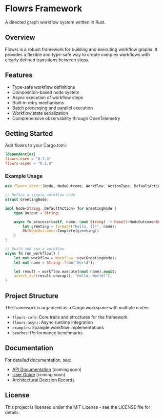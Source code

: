 # Flowrs Framework

A directed graph workflow system written in Rust.

## Overview

Flowrs is a robust framework for building and executing workflow graphs. It provides a flexible and type-safe way to create complex workflows with clearly defined transitions between steps.

## Features

- Type-safe workflow definitions
- Composition-based node system
- Async execution of workflow steps
- Built-in retry mechanisms
- Batch processing and parallel execution
- Workflow state serialization
- Comprehensive observability through OpenTelemetry

## Getting Started

Add flowrs to your Cargo.toml:

```toml
[dependencies]
flowrs-core = "0.1.0"
flowrs-async = "0.1.0"
```

### Example Usage

```rust
use flowrs_core::{Node, NodeOutcome, Workflow, ActionType, DefaultAction};

// Define a simple workflow node
struct GreetingNode;

impl Node<String, DefaultAction> for GreetingNode {
    type Output = String;

    async fn process(&self, name: &mut String) -> Result<NodeOutcome<Self::Output, DefaultAction>, FlowrsError> {
        let greeting = format!("Hello, {}!", name);
        Ok(NodeOutcome::Complete(greeting))
    }
}

// Build and run a workflow
async fn run_workflow() {
    let mut workflow = Workflow::new(GreetingNode);
    let mut name = String::from("World");

    let result = workflow.execute(&mut name).await;
    assert_eq!(result.unwrap(), "Hello, World!");
}
```

## Project Structure

The framework is organized as a Cargo workspace with multiple crates:

- `flowrs-core`: Core traits and structures for the framework
- `flowrs-async`: Async runtime integration
- `examples`: Example workflow implementations
- `benches`: Performance benchmarks

## Documentation

For detailed documentation, see:

- [API Documentation](https://docs.rs/flowrs-core) (coming soon)
- [User Guide](docs/guide/README.md) (coming soon)
- [Architectural Decision Records](docs/adrs/README.md)

## License

This project is licensed under the MIT License - see the LICENSE file for details.
